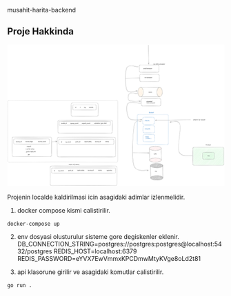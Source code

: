 musahit-harita-backend

## Proje Hakkinda

![architecture](/static/structure.png)

Projenin localde kaldirilmasi icin asagidaki adimlar izlenmelidir.

1. docker compose kismi calistirilir.
```bash
docker-compose up
```

2. env dosyasi olusturulur sisteme gore degiskenler eklenir.
   DB_CONNECTION_STRING=postgres://postgres:postgres@localhost:5432/postgres
   REDIS_HOST=localhost:6379
   REDIS_PASSWORD=eYVX7EwVmmxKPCDmwMtyKVge8oLd2t81

3. api klasorune girilir ve asagidaki komutlar calistirilir.
```bash
go run . 
```

